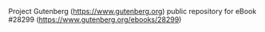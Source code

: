 Project Gutenberg (https://www.gutenberg.org) public repository for eBook #28299 (https://www.gutenberg.org/ebooks/28299)
